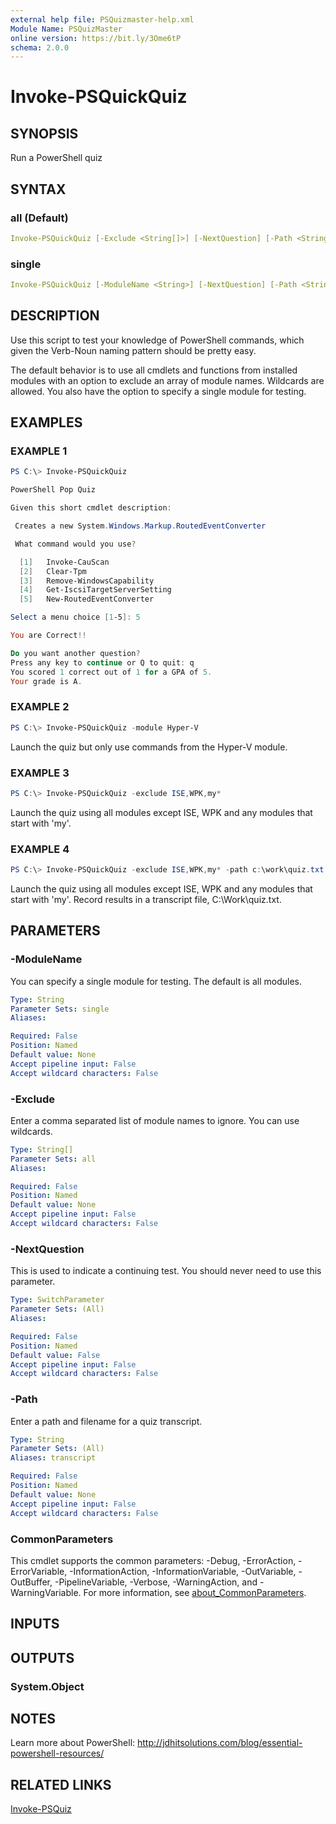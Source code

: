 ```yaml
---
external help file: PSQuizmaster-help.xml
Module Name: PSQuizMaster
online version: https://bit.ly/3Ome6tP
schema: 2.0.0
---
```


# Invoke-PSQuickQuiz

## SYNOPSIS

Run a PowerShell quiz

## SYNTAX

### all (Default)

```yaml
Invoke-PSQuickQuiz [-Exclude <String[]>] [-NextQuestion] [-Path <String>] [<CommonParameters>]
```

### single

```yaml
Invoke-PSQuickQuiz [-ModuleName <String>] [-NextQuestion] [-Path <String>] [<CommonParameters>]
```

## DESCRIPTION

Use this script to test your knowledge of PowerShell commands, which given the Verb-Noun naming pattern should be pretty easy.

The default behavior is to use all cmdlets and functions from installed modules with an option to exclude an array of module names.
Wildcards are allowed.
You also have the option to specify a single module for testing.

## EXAMPLES

### EXAMPLE 1

```powershell
PS C:\> Invoke-PSQuickQuiz

PowerShell Pop Quiz

Given this short cmdlet description:

 Creates a new System.Windows.Markup.RoutedEventConverter

 What command would you use?

  [1]   Invoke-CauScan
  [2]   Clear-Tpm
  [3]   Remove-WindowsCapability
  [4]   Get-IscsiTargetServerSetting
  [5]   New-RoutedEventConverter

Select a menu choice [1-5]: 5

You are Correct!!

Do you want another question?
Press any key to continue or Q to quit: q
You scored 1 correct out of 1 for a GPA of 5.
Your grade is A.
```

### EXAMPLE 2

```powershell
PS C:\> Invoke-PSQuickQuiz -module Hyper-V
```

Launch the quiz but only use commands from the Hyper-V module.

### EXAMPLE 3

```powershell
PS C:\> Invoke-PSQuickQuiz -exclude ISE,WPK,my*
```

Launch the quiz using all modules except ISE, WPK and any modules that start with 'my'.

### EXAMPLE 4

```powershell
PS C:\> Invoke-PSQuickQuiz -exclude ISE,WPK,my* -path c:\work\quiz.txt
```

Launch the quiz using all modules except ISE, WPK and any modules that start with 'my'.
Record results in a transcript file, C:\Work\quiz.txt.

## PARAMETERS

### -ModuleName

You can specify a single module for testing.
The default is all modules.

```yaml
Type: String
Parameter Sets: single
Aliases:

Required: False
Position: Named
Default value: None
Accept pipeline input: False
Accept wildcard characters: False
```

### -Exclude

Enter a comma separated list of module names to ignore.
You can use wildcards.

```yaml
Type: String[]
Parameter Sets: all
Aliases:

Required: False
Position: Named
Default value: None
Accept pipeline input: False
Accept wildcard characters: False
```

### -NextQuestion

This is used to indicate a continuing test.
You should never need to use this parameter.

```yaml
Type: SwitchParameter
Parameter Sets: (All)
Aliases:

Required: False
Position: Named
Default value: False
Accept pipeline input: False
Accept wildcard characters: False
```

### -Path

Enter a path and filename for a quiz transcript.

```yaml
Type: String
Parameter Sets: (All)
Aliases: transcript

Required: False
Position: Named
Default value: None
Accept pipeline input: False
Accept wildcard characters: False
```

### CommonParameters

This cmdlet supports the common parameters: -Debug, -ErrorAction, -ErrorVariable, -InformationAction, -InformationVariable, -OutVariable, -OutBuffer, -PipelineVariable, -Verbose, -WarningAction, and -WarningVariable. For more information, see [about_CommonParameters](http://go.microsoft.com/fwlink/?LinkID=113216).

## INPUTS

## OUTPUTS

### System.Object

## NOTES

Learn more about PowerShell:
http://jdhitsolutions.com/blog/essential-powershell-resources/

## RELATED LINKS

[Invoke-PSQuiz](Invoke-PSQuiz.md)
